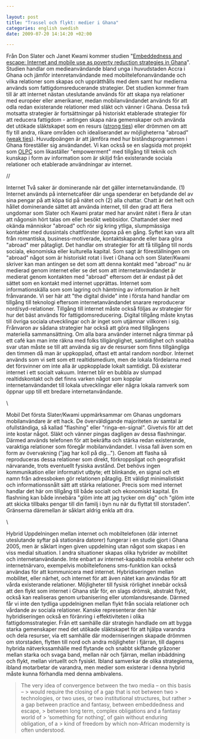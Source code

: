 ```yaml
--- 

layout: post
title: "Trassel och flykt: medier i Ghana" 
categories: english swedish 
date: 2009-07-20 14:14:20 +02:00 

---
```


Från Don Slater och Janet Kwami kommer studien "[Embeddedness and escape: Internet and mobile use as poverty reduction strategies in Ghana](http://www.civilsociety.developmentgateway.org/uploads/media/civilsociety/internet.pdf)". Studien handlar om medieanvändande bland unga i huvudstaden Accra i Ghana och jämför intenretanvändande med mobiltelefonanvändande och vilka relationer som skapas och upprätthålls med dem samt hur medierna används som fattigdomsreducerande strategier. Det studien kommer fram till är att internet nästan uteslutande används för att skapa nya relationer med européer eller amerikaner, medan mobilanvändandet används för att odla redan existerande relationer med släkt och vänner i Ghana. Dessa två motsatta strategier är fortsättningar på historiskt etablerade strategier för att reducera fattigdom - antingen skapa nära gemenskaper och använda det utökade släktskapet som en resurs ([strong ties](http://en.wikipedia.org/wiki/Interpersonal_ties)) eller drömmen om att fly till andra, rikare områden och idealiserandet av möjligheterna "abroad" ([weak ties](http://en.wikipedia.org/wiki/Mark_Granovetter#The_strength_of_weak_ties)). Huvudpoängen är att jämföra med hur biståndsprogrammen i Ghana föreställer sig användandet. Vi kan också se en slagsida mot projekt som [OLPC](http://laptop.org/en/) som likaställer "empowerment" med tillgång till teknik och kunskap i form av information som är skiljd från existerande sociala relationer och etablerade användningar av internet. 

//

Internet Två saker är dominerande när det gäller internetanvändande. (1) Internet används på internetcaféer där unga spenderar en betydande del av sina pengar på att köpa tid på nätet och (2) alla chattar. Chatt är det helt och hållet dominerande sättet att använda internet, till den grad att flera ungdomar som Slater och Kwami pratar med har använt nätet i flera år utan att någonsin hört talas om eller besökt webbsidor. Chattandet sker med okända människor "abroad" och rör sig kring ytliga, slumpmässiga kontakter med dussintals chattfönster öppna på en gång. Syftet kan vara allt från romantiska, business-motiverade, kontaktskapande eller bara göra "abroad" mer påtagligt. Det handlar om strategier för att få tillgång till nords sociala, ekonomiska eller kulturella kapital. Som sagt är föreställningen om "abroad" något som är historiskt rotat i livet i Ghana och som Slater/Kwami skriver kan man antingen se det som att denna kontakt med "abroad" nu är medierad genom internet eller se det som att internetanvändandet är medierat genom kontakten med "abroad" eftersom det är endast på det sättet som en kontakt med internet upprättas. Internet som informationskälla som som lagring och hämtning av information är helt frånvarande. Vi ser här att "the digital divide" inte i första hand handlar om tillgång till teknologi eftersom internetanvändandet snarare reproducerar nord/syd-relationer. Tillgång till internet måste också följas av strategier för hur det bäst används för fattigdomsreducering. Digital tillgång måste knytas till övriga sociala utvecklingar och är inget som utjämnar villkoren i sig. Frånvaron av sådana strategier har också att göra med tillgångens materiella sammansättning. Om alla bara använder internet några timmar på ett café kan man inte räkna med folks tillgänglighet, samtidighet och snabba svar utan måste se till att använda sig av de resurser som finns tillgängliga den timmen då man är uppkopplad, oftast ett antal random nordbor. Internet används som vi sett som ett realtidsmedium, men de lokala fördelarna med det försvinner om inte alla är uppkopplade lokalt samtidigt. Då existerar internet i ett socialt vakuum. Internet blir en bubbla av slumpad realtidskontakt och det finns varken något som kopplar internetanvändandet till lokala utvecklingar eller några lokala ramverk som öppnar upp till ett bredare internetanvändande. 

\\

Mobil Det första Slater/Kwami uppmärksammar om Ghanas ungdomars mobilanvändare är ett hack. De överväldigande majoriteten av samtal är ofullständiga, så kallad "flashing" eller "ringa-en-signal". Givetvis för att det inte kostar något. Släkt och vänner pingas dagligen av dessa flashningar. Därmed används telefonen för att bekräfta och stärka redan existerande, varaktiga relationer som föregår mobilanvändandet. I vissa fall även som en form av övervakning ("jag har koll på dig..."). Genom att flasha så reproduceras dessa relationer som direkt, förkroppsligat och geografiskt närvarande, trots eventuellt fysiska avstånd. Det behövs ingen kommunikation eller informativt utbyte; ett blinkande, en signal och ett namn från adressboken gör relationen påtaglig. Ett väldigt minimalistiskt och informationssnålt sätt att stärka relationer. Precis som med internet handlar det här om tillgång till både socialt och ekonomiskt kapital. En flashning kan både innebära "glöm inte att jag tycker om dig" och "glöm inte att skicka tillbaks pengar till din familj i byn nu när du flyttat till storstaden". Gränserna däremellan är såklart aldrig enkla att dra. 

\\

Hybrid Uppdelningen mellan internet och mobiltelefonen (där internet uteslutande syftar på stationära datorer) fungerar i en studie gjort i Ghana 2005, men är såklart ingen given uppdelning utan något som skapas i en viss medial situation. I andra situationer skapas olika hybrider av mobilitet och internetanvändande. Inte enbart av internet-kapabla mobila enheter och internetnärvaro, exempelvis mobiltelefonens sms-funktion kan också användas för att kommunicera med internet. Hybridiseringen mellan mobilitet, eller närhet, och internet för att även nätet kan användas för att vårda existerande relationer. Möjligheter till fysisk rörlighet innebär också att den flykt som internet i Ghana står för, en slags drömsk, abstrakt flykt, också kan realiseras genom urbanisering eller utomlandsresande. Därmed får vi inte den tydliga uppdelnignen mellan flykt från sociala relationer och vårdande av sociala relationer. Kanske representerar den här hybridiseringen också en föränring i effektiviteten i olika fattigdomsstrategier. Från ett samhälle där strategin handlade om att bygga starka gemenskaper med det utökade släktskapet för att hjälpa varandra och dela resurser, via ett samhälle där moderniseringen skapade drömmen om storstaden, flytten till nord och andra möjligheter i fjärran, till dagens hybrida nätverkssamhälle med flytande och snabbt skiftande gråzoner mellan starka och svaga band, mellan när och fjärran, mellan inbäddning och flykt, mellan virtuellt och fysiskt. Ibland samverkar de olika strategierna, ibland motarbetar de varandra, men medier som existerar i denna hybrid måste kunna förhandla med denna ambivalens.

> The very idea of convergence between the two media – on this basis – > would require the closing of a gap that is not between two > technologies, or two uses, or two institutional structures, but rather > a gap between practice and fantasy, between embeddedness and escape, > between long term, complex obligations and a fantasy world of > ‘something for nothing’, of gain without enduring obligation, of a > kind of freedom by which non-African modernity is often understood. 